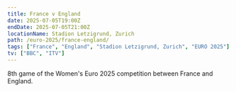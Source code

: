 ```yaml
---
title: France v England
date: 2025-07-05T19:00Z
endDate: 2025-07-05T21:00Z
locationName: Stadion Letzigrund, Zurich
path: /euro-2025/france-england/
tags: ["France", "England", "Stadion Letzigrund, Zurich", "EURO 2025"]
tv: ["BBC", "ITV"]
---
```

8th game of the Women's Euro 2025 competition between France and England. 